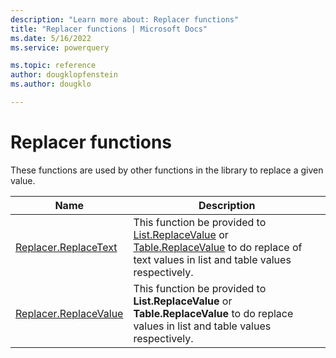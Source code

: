 ```yaml
---
description: "Learn more about: Replacer functions"
title: "Replacer functions | Microsoft Docs"
ms.date: 5/16/2022
ms.service: powerquery

ms.topic: reference
author: dougklopfenstein
ms.author: dougklo

---
```

# Replacer functions

These functions are used by other functions in the library to replace a given value.  

|Name|Description|
|------------|---------------|
|[Replacer.ReplaceText](replacer-replacetext.md)|This function be provided to [List.ReplaceValue](list-replacevalue.md) or [Table.ReplaceValue](table-replacevalue.md) to do replace of text values in list and table values respectively.|
|[Replacer.ReplaceValue](replacer-replacevalue.md)|This function be provided to **List.ReplaceValue** or **Table.ReplaceValue** to do replace values in list and table values respectively.|
